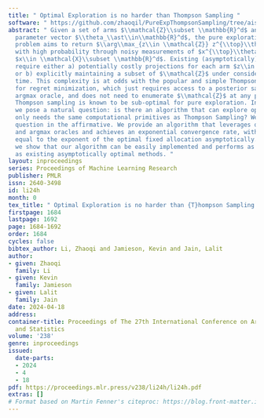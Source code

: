```yaml
---
title: " Optimal Exploration is no harder than Thompson Sampling "
software: " https://github.com/zhaoqil/PureExpThompsonSampling/tree/aistats_2024_code "
abstract: " Given a set of arms $\\mathcal{Z}\\subset \\mathbb{R}^d$ and an unknown
  parameter vector $\\theta_\\ast\\in\\mathbb{R}^d$, the pure exploration linear bandits
  problem aims to return $\\arg\\max_{z\\in \\mathcal{Z}} z^{\\top}\\theta_{\\ast}$,
  with high probability through noisy measurements of $x^{\\top}\\theta_{\\ast}$ with
  $x\\in \\mathcal{X}\\subset \\mathbb{R}^d$. Existing (asymptotically) optimal methods
  require either a) potentially costly projections for each arm $z\\in \\mathcal{Z}$
  or b) explicitly maintaining a subset of $\\mathcal{Z}$ under consideration at each
  time. This complexity is at odds with the popular and simple Thompson Sampling algorithm
  for regret minimization, which just requires access to a posterior sampling and
  argmax oracle, and does not need to enumerate $\\mathcal{Z}$ at any point. Unfortunately,
  Thompson sampling is known to be sub-optimal for pure exploration. In this work,
  we pose a natural question: is there an algorithm that can explore optimally and
  only needs the same computational primitives as Thompson Sampling? We answer the
  question in the affirmative. We provide an algorithm that leverages only sampling
  and argmax oracles and achieves an exponential convergence rate, with the exponent
  equal to the exponent of the optimal fixed allocation asymptotically. In addition,
  we show that our algorithm can be easily implemented and performs as well empirically
  as existing asymptotically optimal methods. "
layout: inproceedings
series: Proceedings of Machine Learning Research
publisher: PMLR
issn: 2640-3498
id: li24h
month: 0
tex_title: " Optimal Exploration is no harder than {T}hompson Sampling "
firstpage: 1684
lastpage: 1692
page: 1684-1692
order: 1684
cycles: false
bibtex_author: Li, Zhaoqi and Jamieson, Kevin and Jain, Lalit
author:
- given: Zhaoqi
  family: Li
- given: Kevin
  family: Jamieson
- given: Lalit
  family: Jain
date: 2024-04-18
address:
container-title: Proceedings of The 27th International Conference on Artificial Intelligence
  and Statistics
volume: '238'
genre: inproceedings
issued:
  date-parts:
  - 2024
  - 4
  - 18
pdf: https://proceedings.mlr.press/v238/li24h/li24h.pdf
extras: []
# Format based on Martin Fenner's citeproc: https://blog.front-matter.io/posts/citeproc-yaml-for-bibliographies/
---
```

